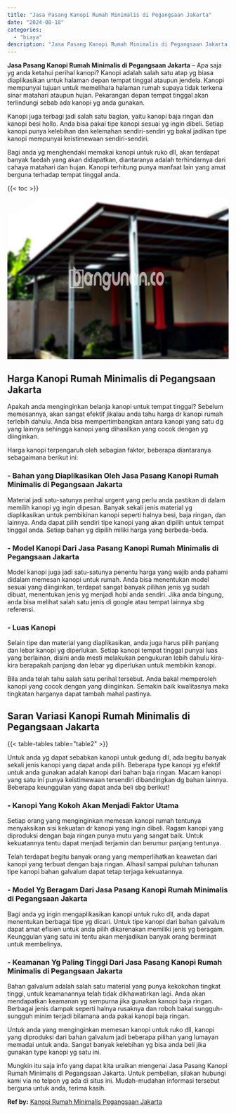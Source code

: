 ```yaml
---
title: "Jasa Pasang Kanopi Rumah Minimalis di Pegangsaan Jakarta"
date: "2024-08-18"
categories: 
  - "biaya"
description: "Jasa Pasang Kanopi Rumah Minimalis di Pegangsaan Jakarta. Mungkin itu saja info yang dapat kita uraikan mengenai Jasa Pasang Kanopi Rumah Minimalis di Pegang..."
---
```


**Jasa Pasang Kanopi Rumah Minimalis di Pegangsaan Jakarta** – Apa saja yg anda ketahui perihal kanopi? Kanopi adalah salah satu atap yg biasa diaplikasikan untuk halaman depan tempat tinggal ataupun jendela. Kanopi mempunyai tujuan untuk memelihara halaman rumah supaya tidak terkena sinar matahari ataupun hujan. Pekarangan depan tempat tinggal akan terlindungi sebab ada kanopi yg anda gunakan.

Kanopi juga terbagi jadi salah satu bagian, yaitu kanopi baja ringan dan kanopi besi hollo. Anda bisa pakai tipe kanopi sesuai yg ingin dibeli. Setiap kanopi punya kelebihan dan kelemahan sendiri-sendiri yg bakal jadikan tipe kanopi mempunyai keistimewaan sendiri-sendiri.

Bagi anda yg menghendaki memakai kanopi untuk ruko dll, akan terdapat banyak faedah yang akan didapatkan, diantaranya adalah terhindarnya dari cahaya matahari dan hujan. Kanopi terhitung punya manfaat lain yang amat berguna terhadap tempat tinggal anda.

{{< toc >}}

![Jasa Pasang Kanopi Rumah Minimalis di Pegangsaan Jakarta](/images/harga-kanopi-minimalis-51.png)

## Harga Kanopi Rumah Minimalis di Pegangsaan Jakarta

Apakah anda menginginkan belanja kanopi untuk tempat tinggal? Sebelum memesannya, akan sangat efektif jikalau anda tahu harga dr kanopi rumah terlebih dahulu. Anda bisa mempertimbangkan antara kanopi yang satu dg yang lainnya sehingga kanopi yang dihasilkan yang cocok dengan yg diinginkan.

Harga kanopi terpengaruh oleh sebagian faktor, beberapa diantaranya sebagaimana berikut ini:

### \- Bahan yang Diaplikasikan Oleh Jasa Pasang Kanopi Rumah Minimalis di Pegangsaan Jakarta

Material jadi satu-satunya perihal urgent yang perlu anda pastikan di dalam memilih kanopi yg ingin dipesan. Banyak sekali jenis material yg diaplikasikan untuk pembikinan kanopi seperti halnya besi, baja ringan, dan lainnya. Anda dapat pilih sendiri tipe kanopi yang akan dipilih untuk tempat tinggal anda. Setiap bahan yg dipilih miliki harga yang berbeda-beda.

### \- Model Kanopi Dari Jasa Pasang Kanopi Rumah Minimalis di Pegangsaan Jakarta

Model kanopi juga jadi satu-satunya penentu harga yang wajib anda pahami didalam memesan kanopi untuk rumah. Anda bisa menentukan model sesuai yang diinginkan, terdapat sangat banyak pilihan jenis yg sudah dibuat, menentukan jenis yg menjadi hobi anda sendiri. Jika anda bingung, anda bisa melihat salah satu jenis di google atau tempat lainnya sbg referensi.

### \- Luas Kanopi

Selain tipe dan material yang diaplikasikan, anda juga harus pilih panjang dan lebar kanopi yg diperlukan. Setiap kanopi tempat tinggal punyai luas yang berlainan, disini anda mesti melakukan pengukuran lebih dahulu kira-kira berapakah panjang dan lebar yg diperlukan untuk membikin kanopi.

Bila anda telah tahu salah satu perihal tersebut. Anda bakal memperoleh kanopi yang cocok dengan yang diinginkan. Semakin baik kwalitasnya maka tingkatan harganya dapat tambah mahal pastinya.

## Saran Variasi Kanopi Rumah Minimalis di Pegangsaan Jakarta

{{< table-tables table="table2" >}}

Untuk anda yg dapat sebabkan kanopi untuk gedung dll, ada begitu banyak sekali jenis kanopi yang dapat anda pilih. Beberapa type kanopi yg efektif untuk anda gunakan adalah kanopi dari bahan baja ringan. Macam kanopi yang satu ini punya keistimewaan tersendiri dibandingkan dg bahan lainnya. Beberapa keunggulan yang dapat anda beli sbg berikut!

### \- Kanopi Yang Kokoh Akan Menjadi Faktor Utama

Setiap orang yang menginginkan memesan kanopi rumah tentunya menyaksikan sisi kekuatan dr kanopi yang ingin dibeli. Ragam kanopi yang diproduksi dengan baja ringan punya mutu yang sangat baik. Untuk kekuatannya tentu dapat menjadi terjamin dan berumur panjang tentunya.

Telah terdapat begitu banyak orang yang memperlihatkan keawetan dari kanopi yang terbuat dengan baja ringan. Alhasil sampai puluhan tahunan tipe kanopi bahan galvalum dapat tetap terjaga kekuatannya.

### \- Model Yg Beragam Dari Jasa Pasang Kanopi Rumah Minimalis di Pegangsaan Jakarta

Bagi anda yg ingin mengaplikasikan kanopi untuk ruko dll, anda dapat menentukan berbagai tipe yg dicari. Untuk tipe kanopi dari bahan galvalum dapat amat efisien untuk anda pilih dikarenakan memiliki jenis yg beragam. Keunggulan yang satu ini tentu akan menjadikan banyak orang berminat untuk membelinya.

### \- Keamanan Yg Paling Tinggi Dari Jasa Pasang Kanopi Rumah Minimalis di Pegangsaan Jakarta

Bahan galvalum adalah salah satu material yang punya kekokohan tingkat tinggi, untuk keamanannya telah tidak dikhawatirkan lagi. Anda akan mendapatkan keamanan yg sempurna jika gunakan kanopi baja ringan. Berbagai jenis dampak seperti halnya rusaknya dan roboh bakal sungguh-sungguh minim terjadi bilamana anda pakai kanopi baja ringan.

Untuk anda yang menginginkan memesan kanopi untuk ruko dll, kanopi yang diproduksi dari bahan galvalum jadi beberapa pilihan yang lumayan memadai untuk anda. Sangat banyak kelebihan yg bisa anda beli jika gunakan type kanopi yg satu ini.

Mungkin itu saja info yang dapat kita uraikan mengenai Jasa Pasang Kanopi Rumah Minimalis di Pegangsaan Jakarta. Untuk pembelian, silakan hubungi kami via no telpon yg ada di situs ini. Mudah-mudahan informasi tersebut berguna untuk anda, terima kasih.

**Ref by:**  [Kanopi Rumah Minimalis Pegangsaan Jakarta](https://id.wikipedia.org/wiki/Kanopi)
